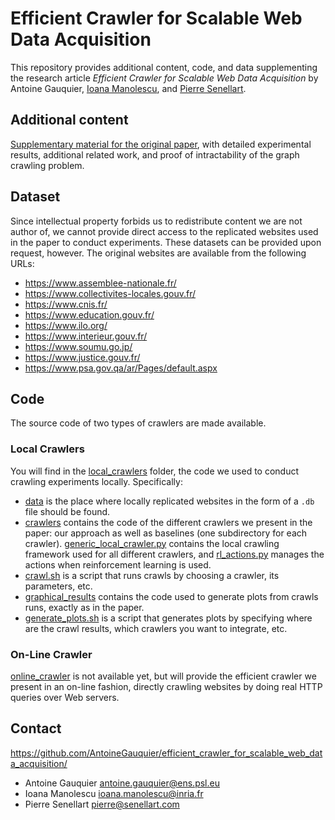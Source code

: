 # Efficient Crawler for Scalable Web Data Acquisition

This repository provides additional content, code, and data supplementing the
research article *Efficient Crawler for Scalable Web Data Acquisition* by Antoine Gauquier,
[Ioana Manolescu](https://pages.saclay.inria.fr/ioana.manolescu/), and [Pierre Senellart](https://pierre.senellart.com/).

## Additional content

[Supplementary material for the original paper](supplementary.pdf), with
detailed experimental results, additional related work, and proof of
intractability of the graph crawling problem.

## Dataset

Since intellectual property forbids us to redistribute content we are not author of, we cannot provide direct access to the replicated websites used in the paper to conduct experiments. These datasets can be provided upon request, however. The original websites are available from the following URLs:

- <https://www.assemblee-nationale.fr/>
- <https://www.collectivites-locales.gouv.fr/>
- <https://www.cnis.fr/>
- <https://www.education.gouv.fr/>
- <https://www.ilo.org/>
- <https://www.interieur.gouv.fr/>
- <https://www.soumu.go.jp/>
- <https://www.justice.gouv.fr/>
- <https://www.psa.gov.qa/ar/Pages/default.aspx>

## Code

The source code of two types of crawlers are made available.

### Local Crawlers

You will find in the [local_crawlers](code/local_crawlers/) folder, the code we used to conduct crawling experiments locally. Specifically:

* [data](code/local_crawlers/data/) is the place where locally replicated websites in the form of a `.db` file should be found.
* [crawlers](code/local_crawlers/crawlers/) contains the code of the different crawlers we present in the paper: our approach as well as baselines (one subdirectory for each crawler). [generic_local_crawler.py](code/local_crawlers/crawlers/generic_local_crawler.py) contains the local crawling framework used for all different crawlers, and [rl_actions.py](code/local_crawlers/crawlers/rl_actions.py) manages the actions when reinforcement learning is used.
* [crawl.sh](code/local_crawlers/script.sh) is a script that runs crawls by choosing a crawler, its parameters, etc.
* [graphical_results](code/local_crawlers/graphical_results/) contains the code used to generate plots from crawls runs, exactly as in the paper.
* [generate_plots.sh](code/local_crawlers/generate_plots.sh) is a script that generates plots by specifying where are the crawl results, which crawlers you want to integrate, etc.

### On-Line Crawler

[online_crawler](code/online_crawler) is not available yet, but will provide the efficient crawler we present in an on-line fashion, directly crawling websites by doing real HTTP queries over Web servers.

## Contact

<https://github.com/AntoineGauquier/efficient_crawler_for_scalable_web_data_acquisition/>

* Antoine Gauquier <antoine.gauquier@ens.psl.eu>
* Ioana Manolescu <ioana.manolescu@inria.fr>
* Pierre Senellart <pierre@senellart.com>
